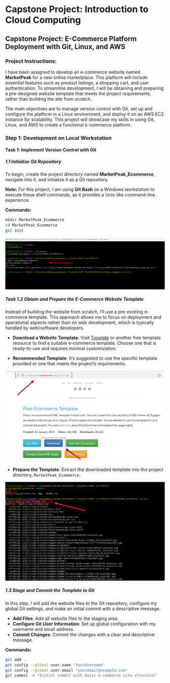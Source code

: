 # Capstone Project: Introduction to Cloud Computing

## Capstone Project: E-Commerce Platform Deployment with Git, Linux, and AWS

### Project Instructions:
I have been assigned to develop an e-commerce website named **MarketPeak** for a new online marketplace. This platform will include essential features such as product listings, a shopping cart, and user authentication. To streamline development, I will be obtaining and preparing a pre-designed website template that meets the project requirements, rather than building the site from scratch.

The main objectives are to manage version control with Git, set up and configure the platform in a Linux environment, and deploy it on an AWS EC2 instance for scalability. This project will showcase my skills in using Git, Linux, and AWS to create a functional e-commerce platform.

### Step 1: Development on Local Workstation

#### Task 1: Implement Version Control with Git

##### 1.1 Initialize Git Repository

To begin, create the project directory named **MarketPeak_Ecommerce**, navigate into it, and initialize it as a Git repository.

**Note:** For this project, I am using **Git Bash** on a Windows workstation to execute these shell commands, as it provides a Unix-like command-line experience.

**Commands:**
```bash
mkdir MarketPeak_Ecommerce
cd MarketPeak_Ecommerce
git init
```

![Initialize Git Repository](./Img/Mkdir_MarketPeak_Commerce.png)


##### Task 1.2 Obtain and Prepare the E-Commerce Website Template

Instead of building the website from scratch, I’ll use a pre-existing e-commerce template. This approach allows me to focus on deployment and operational aspects rather than on web development, which is typically handled by web/software developers.

- **Download a Website Template**: Visit [Tooplate](https://www.tooplate.com/) or another free template resource to find a suitable e-commerce template. Choose one that is ready-to-use and requires minimal customization.

- **Recommended Template**: It’s suggested to use the specific template provided or one that meets the project’s requirements.

![Recommended Template](./Img/Ecommerce_template.png)

- **Prepare the Template**: Extract the downloaded template into the project directory, `MarketPeak_Ecommerce`.

![Extract downloaded template](./Img/Extract_downloaded_Ecommerce_template.png)


##### 1.3 Stage and Commit the Template to Git

In this step, I will add the website files to the Git repository, configure my global Git settings, and make an initial commit with a descriptive message.

- **Add Files**: Add all website files to the staging area.
- **Configure Git User Information**: Set up global configuration with my username and email address.
- **Commit Changes**: Commit the changes with a clear and descriptive message.

**Commands:**
```bash
git add .
git config --global user.name "YourUsername"
git config --global user.email "youremail@example.com"
git commit -m "Initial commit with basic e-commerce site structure"
```
